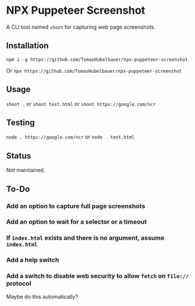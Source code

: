 # NPX Puppeteer Screenshot

A CLI tool named `shoot` for capturing web page screenshots.

## Installation

`npm i -g https://github.com/TomasHubelbauer/npx-puppeteer-screenshot`

Or `npx https://github.com/TomasHubelbauer/npx-puppeteer-screenshot`

## Usage

`shoot .` or `shoot test.html` or `shoot https://google.com/ncr`

## Testing

`node . https://google.com/ncr` or `node . test.html`

## Status

Not maintained.

## To-Do

### Add an option to capture full page screenshots

### Add an option to wait for a selector or a timeout

### If `index.html` exists and there is no argument, assume `index.html`

### Add a help switch

### Add a switch to disable web security to allow `fetch` on `file://` protocol

Maybe do this automatically?
